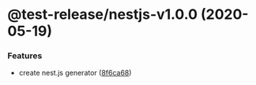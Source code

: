 # @test-release/nestjs-v1.0.0 (2020-05-19)


### Features

* create nest.js generator ([8f6ca68](https://github.com/developer239/test-release/commit/8f6ca68ab76a47ca3d13cc460fc34e5a2dda4527))
